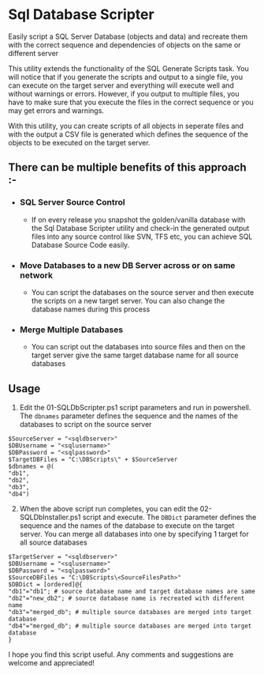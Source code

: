 # Sql Database Scripter
Easily script a SQL Server Database (objects and data) and recreate them with the correct sequence and dependencies of objects on the same or different server

This utility extends the functionality of the SQL Generate Scripts task. You will notice that if you generate the scripts and output to a single file, you can execute on the target server and everything will execute well and without warnings or errors. However, if you output to multiple files, you have to make sure that you execute the files in the correct sequence or you may get errors and warnings.

With this utility, you can create scripts of all objects in seperate files and with the output a CSV file is generated which defines the sequence of the objects to be executed on the target server.

## There can be multiple benefits of this approach :-

- ### SQL Server Source Control
  - If on every release you snapshot the golden/vanilla database with the Sql Database Scripter utility and check-in the generated output files into any source control like SVN, TFS etc, you can achieve SQL Database Source Code easily.

- ### Move Databases to a new DB Server across or on same network
  - You can script the databases on the source server and then execute the scripts on a new target server. You can also change the database names during this process

- ### Merge Multiple Databases
  - You can script out the databases into source files and then on the target server give the same target database name for all source databases

## Usage
1. Edit the 01-SQLDbScripter.ps1 script parameters and run in powershell. The `dbnames` parameter defines the sequence and the names of the databases to script on the source server
```
$SourceServer = "<sqldbserver>"
$DBUsername = "<sqlusername>"
$DBPassword = "<sqlpassword>"
$TargetDBFiles = "C:\DBScripts\" + $SourceServer
$dbnames = @(
"db1", 
"db2", 
"db3", 
"db4")
```

2. When the above script run completes, you can edit the 02-SQLDbInstaller.ps1 script and execute. The `DBDict` parameter defines the sequence and the names of the database to execute on the target server. You can merge all databases into one by specifying 1 target for all source databases
```
$TargetServer = "<sqldbserver>"
$DBUsername = "<sqlusername>"
$DBPassword = "<sqlpassword>"
$SourceDBFiles = "C:\DBScripts\<SourceFilesPath>"
$DBDict = [ordered]@{
"db1"="db1"; # source database name and target database names are same
"db2"="new_db2"; # source database name is recreated with different name
"db3"="merged_db"; # multiple source databases are merged into target database
"db4"="merged_db"; # multiple source databases are merged into target database
}
```

I hope you find this script useful. Any comments and suggestions are welcome and appreciated!
